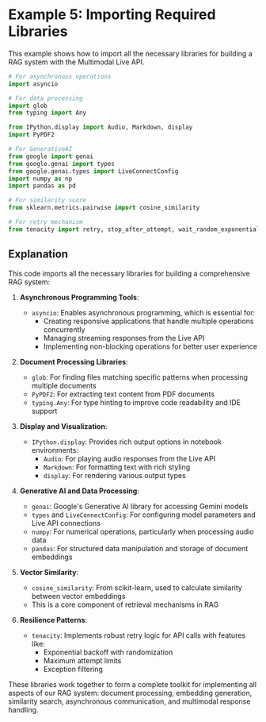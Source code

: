 # Example 5: Importing Required Libraries

This example shows how to import all the necessary libraries for building a RAG system with the Multimodal Live API.

```python
# For asynchronous operations
import asyncio

# For data processing
import glob
from typing import Any

from IPython.display import Audio, Markdown, display
import PyPDF2

# For GenerativeAI
from google import genai
from google.genai import types
from google.genai.types import LiveConnectConfig
import numpy as np
import pandas as pd

# For similarity score
from sklearn.metrics.pairwise import cosine_similarity

# For retry mechanism
from tenacity import retry, stop_after_attempt, wait_random_exponential
```

## Explanation

This code imports all the necessary libraries for building a comprehensive RAG system:

1. **Asynchronous Programming Tools**:

   - `asyncio`: Enables asynchronous programming, which is essential for:
     - Creating responsive applications that handle multiple operations concurrently
     - Managing streaming responses from the Live API
     - Implementing non-blocking operations for better user experience

2. **Document Processing Libraries**:

   - `glob`: For finding files matching specific patterns when processing multiple documents
   - `PyPDF2`: For extracting text content from PDF documents
   - `typing.Any`: For type hinting to improve code readability and IDE support

3. **Display and Visualization**:

   - `IPython.display`: Provides rich output options in notebook environments:
     - `Audio`: For playing audio responses from the Live API
     - `Markdown`: For formatting text with rich styling
     - `display`: For rendering various output types

4. **Generative AI and Data Processing**:

   - `genai`: Google's Generative AI library for accessing Gemini models
   - `types` and `LiveConnectConfig`: For configuring model parameters and Live API connections
   - `numpy`: For numerical operations, particularly when processing audio data
   - `pandas`: For structured data manipulation and storage of document embeddings

5. **Vector Similarity**:

   - `cosine_similarity`: From scikit-learn, used to calculate similarity between vector embeddings
   - This is a core component of retrieval mechanisms in RAG

6. **Resilience Patterns**:
   - `tenacity`: Implements robust retry logic for API calls with features like:
     - Exponential backoff with randomization
     - Maximum attempt limits
     - Exception filtering

These libraries work together to form a complete toolkit for implementing all aspects of our RAG system: document processing, embedding generation, similarity search, asynchronous communication, and multimodal response handling.

